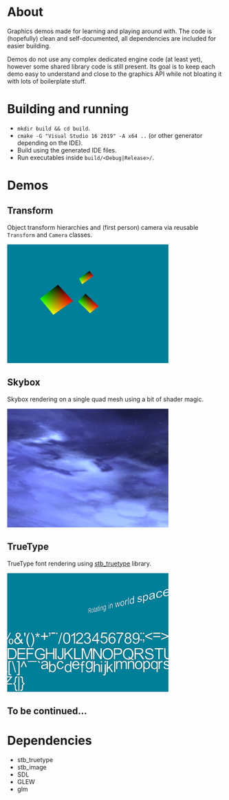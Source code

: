 # About
Graphics demos made for learning and playing around with. The code is (hopefully) clean and self-documented,
all dependencies are included for easier building.

Demos do not use any complex dedicated engine code (at least yet), however some shared library code is still present.
Its goal is to keep each demo easy to understand and close to the graphics API while not bloating it with lots of boilerplate stuff.

# Building and running
* `mkdir build && cd build`.
* `cmake -G "Visual Studio 16 2019" -A x64 ..` (or other generator depending on the IDE).
* Build using the generated IDE files.
* Run executables inside `build/<Debug|Release>/`.

# Demos
## Transform
Object transform hierarchies and (first person) camera via reusable `Transform` and `Camera` classes.

![Image](/screenshots/transform.png?raw=true)

## Skybox
Skybox rendering on a single quad mesh using a bit of shader magic.

![Image](/screenshots/skybox.png?raw=true)

## TrueType
TrueType font rendering using [stb_truetype](https://github.com/nothings/stb) library.

![Image](/screenshots/stb-truetype.png?raw=true)

## To be continued...

# Dependencies
* stb_truetype
* stb_image
* SDL
* GLEW
* glm
